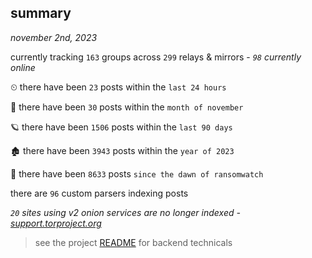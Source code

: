
## summary
_november 2nd, 2023_

currently tracking `163` groups across `299` relays & mirrors - _`98` currently online_

⏲ there have been `23` posts within the `last 24 hours`

🦈 there have been `30` posts within the `month of november`

🪐 there have been `1506` posts within the `last 90 days`

🏚 there have been `3943` posts within the `year of 2023`

🦕 there have been `8633` posts `since the dawn of ransomwatch`

there are `96` custom parsers indexing posts

_`20` sites using v2 onion services are no longer indexed - [support.torproject.org](https://support.torproject.org/onionservices/v2-deprecation/)_

> see the project [README](https://github.com/joshhighet/ransomwatch#ransomwatch--) for backend technicals
